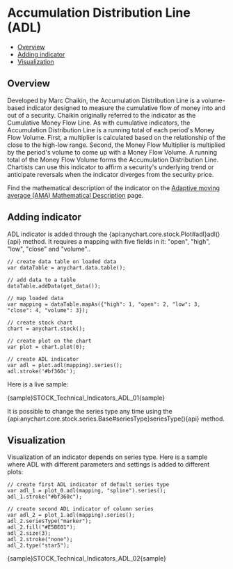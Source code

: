 # Accumulation Distribution Line (ADL)

* [Overview](#overview)
* [Adding indicator](#adding_indicator)
* [Visualization](#visualization)

## Overview

Developed by Marc Chaikin, the Accumulation Distribution Line is a volume-based indicator designed to measure the cumulative flow of money into and out of a security. Chaikin originally referred to the indicator as the Cumulative Money Flow Line. As with cumulative indicators, the Accumulation Distribution Line is a running total of each period's Money Flow Volume. First, a multiplier is calculated based on the relationship of the close to the high-low range. Second, the Money Flow Multiplier is multiplied by the period's volume to come up with a Money Flow Volume. A running total of the Money Flow Volume forms the Accumulation Distribution Line. Chartists can use this indicator to affirm a security's underlying trend or anticipate reversals when the indicator diverges from the security price.

Find the mathematical description of the indicator on the [Adaptive moving average (AMA) Mathematical Description](Mathematical_Description#adl) page.


## Adding indicator

ADL indicator is added through the {api:anychart.core.stock.Plot#adl}adl(){api} method. It requires a mapping with five fields in it: "open", "high", "low", "close" and "volume"..

```
// create data table on loaded data
var dataTable = anychart.data.table();

// add data to a table
dataTable.addData(get_data());

// map loaded data
var mapping = dataTable.mapAs({"high": 1, "open": 2, "low": 3, "close": 4, "volume": 3});

// create stock chart
chart = anychart.stock();

// create plot on the chart
var plot = chart.plot(0);

// create ADL indicator
var adl = plot.adl(mapping).series();
adl.stroke('#bf360c');
```

Here is a live sample:

{sample}STOCK\_Technical\_Indicators\_ADL\_01{sample}

It is possible to change the series type any time using the {api:anychart.core.stock.series.Base#seriesType}seriesType(){api} method.

## Visualization

Visualization of an indicator depends on series type. Here is a sample where ADL with different parameters and settings is added to different plots:

```
// create first ADL indicator of default series type
var adl_1 = plot_0.adl(mapping, "spline").series();
adl_1.stroke("#bf360c");

// create second ADL indicator of column series
var adl_2 = plot_1.adl(mapping).series();
adl_2.seriesType("marker");
adl_2.fill("#E5BE01");
adl_2.size(3);
adl_2.stroke("none");
adl_2.type("star5");
```

{sample}STOCK\_Technical\_Indicators\_ADL\_02{sample}
